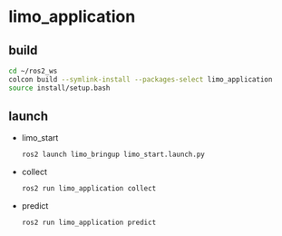 # limo_application

## build
```bash
cd ~/ros2_ws
colcon build --symlink-install --packages-select limo_application
source install/setup.bash
```

## launch

- limo_start
    ```bash
    ros2 launch limo_bringup limo_start.launch.py 
    ```

- collect
    ```bash
    ros2 run limo_application collect 
    ```

- predict
    ```bash
    ros2 run limo_application predict 
    ```